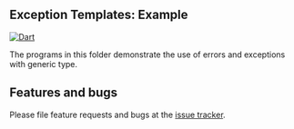 ## Exception Templates: Example

[![Dart](https://github.com/simphotonics/exception_templates/actions/workflows/dart.yml/badge.svg)](https://github.com/simphotonics/exception_templates/actions/workflows/dart.yml)


The programs in this folder demonstrate the use of errors and exceptions with generic type.


## Features and bugs

Please file feature requests and bugs at the [issue tracker].

[issue tracker]: https://github.com/simphotonics/exception_templates/issues



